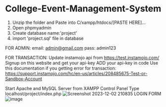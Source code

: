# College-Event-Management-System
1. Unzip the folder and Paste into C/xampp/htdocs/[PASTE HERE]...
2. Open phpmyadmin 
3. Create database name:'project'
4. import 'project.sql' file in database

FOR ADMIN:
email: admin@gmail.com
pass: admin123

FOR TRANSACTION:
Update instamojo api from
https://test.instamojo.com/
Signup on this website and get your api-key
ADD your api-key in code
Use this documentation if you getting error for transaction: https://support.instamojo.com/hc/en-us/articles/208485675-Test-or-Sandbox-Account

Start Apache and MySQL Server from XAMPP Control Panel
Type localhost/project/index.php
![Screenshot 2023-12-02 210835](https://github.com/shivamkopare82/College-Event-Management-System/assets/152464700/123f8d2b-c981-4ae0-b3dd-63e2e2a868d1)
LOGIN FORM
![image](https://github.com/shivamkopare82/College-Event-Management-System/assets/152464700/8b7f074f-a326-4470-b816-3753c5b32e32)

